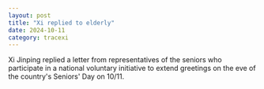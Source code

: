 ```yaml
---
layout: post
title: "Xi replied to elderly"
date: 2024-10-11
category: tracexi
---
```


Xi Jinping replied a letter from representatives of the seniors who participate in a national voluntary initiative to extend greetings on the eve of the country's Seniors' Day on 10/11.
